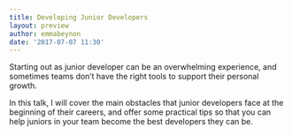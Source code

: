 ```yaml
---
title: Developing Junior Developers
layout: preview
author: emmabeynon
date: '2017-07-07 11:30'
---
```


Starting out as junior developer can be an overwhelming experience, and sometimes teams don’t have the right tools to support their personal growth.

In this talk, I will cover the main obstacles that junior developers face at the beginning of their careers, and offer some practical tips so that you can help juniors in your team become the best developers they can be.
